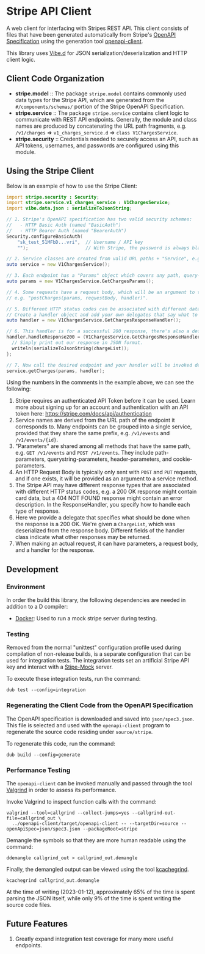 # Stripe API Client

A web client for interfacing with Stripes REST API. This client consists of files that have been
generated automatically from Stripe's [OpenAPI Specification](https://github.com/stripe/openapi)
using the generation tool [openapi-client](https://code.dlang.org/packages/openapi-client).

This library uses [Vibe.d](https://vibed.org/) for JSON serialization/deserialization and HTTP
client logic.

## Client Code Organization

- **stripe.model** :: The package `stripe.model` contains commonly used data types for the Stripe
  API, which are generated from the `#/components/schemas/` portion of the Stripe OpenAPI
  Specification.
- **stripe.service** :: The package `stripe.service` contains client logic to communicate with REST
  API endpoints. Generally, the module and class names are produced by concatenating the URL path
  fragments, e.g. `/v1/charges` => `v1_charges_service.d` => `class V1ChargesService`.
- **stripe.security** :: Credentials needed to securely access an API, such as API tokens,
  usernames, and passwords are configured using this module.

## Using the Stripe Client

Below is an example of how to use the Stripe Client:

```d
import stripe.security : Security;
import stripe.service.v1_charges_service : V1ChargesService;
import vibe.data.json : serializeToJsonString;

// 1. Stripe's OpenAPI specification has two valid security schemes:
//   - HTTP Basic Auth (named "BasicAuth")
//   - HTTP Bearer Auth (named "BearerAuth")
Security.configureBasicAuth(
    "sk_test_51MFbD...vri",  // Username / API key
    "");                     // With Stripe, the password is always blank.

// 2. Service classes are created from valid URL paths + "Service", e.g. "/v1/charges" => "V1ChargesService".
auto service = new V1ChargesService();

// 3. Each endpoint has a "Params" object which covers any path, query-string, header, or cookie parameters.
auto params = new V1ChargesService.GetChargesParams();

// 4. Some requests have a request body, which will be an argument to the method,
// e.g. "postCharges(params, requestBody, handler)".

// 5. Different HTTP status codes can be associated with different data types.
// Create a handler object and add your own delegates that say what to do with each response.
auto handler = new V1ChargesService.GetChargesResponseHandler();

// 6. This handler is for a successful 200 response, there's also a default handler for errors.
handler.handleResponse200 = (V1ChargesService.GetChargesResponseHandler.ChargeList chargeList) {
  // Simply print out our response in JSON format.
  writeln(serializeToJsonString(chargeList));
};

// 7. Now call the desired endpoint and your handler will be invoked depending on the response.
service.getCharges(params, handler);
```

Using the numbers in the comments in the example above, we can see the following:
1. Stripe requires an authenticated API Token before it can be used. Learn more about signing up for
   an account and authentication with an API token here: https://stripe.com/docs/api/authentication
2. Service names are derived from the URL path of the endpoint it corresponds to. Many endpoints can
   be grouped into a single service, provided that they share the same prefix, e.g. `/v1/events` and
   `/v1/events/{id}`.
3. "Parameters" are shared among all methods that have the same path, e.g. `GET /v1/events` and
   `POST /v1/events`. They include path-parameters, querystring-parameters, header-parameters, and
   cookie-parameters.
4. An HTTP Request Body is typically only sent with `POST` and `PUT` requests, and if one exists, it
   will be provided as an argument to a service method.
5. The Stripe API may have different response types that are associated with different HTTP status
   codes, e.g. a 200 OK response might contain card data, but a 404 NOT FOUND response might contain
   an error description. In the ResponseHandler, you specify how to handle each type of response.
6. Here we provide a delegate that specifies what should be done when the response is a 200
   OK. We're given a `ChargeList`, which was deserialized from the response body. Different fields
   of the handler class indicate what other responses may be returned.
7. When making an actual request, it can have parameters, a request body, and a handler for the
   response.

## Development

### Environment

In order the build this library, the following dependencies are needed in addition to a D compiler:
- [Docker](https://www.docker.com/): Used to run a mock stripe server during testing.

### Testing

Removed from the normal "unittest" configuration profile used during compilation of non-release
builds, is a separate configuration that can be used for integration tests. The integration tests
set an artificial Stripe API key and interact with a
[Stipe-Mock](https://github.com/stripe/stripe-mock) server.

To execute these integration tests, run the command:

```
dub test --config=integration
```

### Regenerating the Client Code from the OpenAPI Specification

The OpenAPI specification is downloaded and saved into `json/spec3.json`. This file is selected and
used with the `openapi-client` program to regenerate the source code residing under `source/stripe`.

To regenerate this code, run the command:

```
dub build --config=generate
```

### Performance Testing

The `openapi-client` can be invoked manually and passed through the tool
[Valgrind](https://valgrind.org/) in order to assess its performance.

Invoke Valgrind to inspect function calls with the command:

```
valgrind --tool=callgrind --collect-jumps=yes --callgrind-out-file=callgrind_out \
  ../openapi-client/target/openapi-client -- --targetDir=source --openApiSpec=json/spec3.json --packageRoot=stripe
```

Demangle the symbols so that they are more human readable using the command:

```
ddemangle callgrind_out > callgrind_out.demangle
```

Finally, the demangled output can be viewed using the tool
[kcachegrind](https://kcachegrind.sourceforge.net/html/Home.html).

```
kcachegrind callgrind_out.demangle
```

At the time of writing (2023-01-12), approximately 65% of the time is spent parsing the JSON itself,
while only 9% of the time is spent writing the source code files.

## Future Features

1. Greatly expand integration test coverage for many more useful endpoints.
